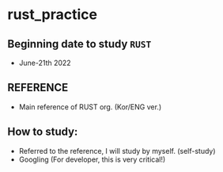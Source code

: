 # rust_practice

## Beginning date to study `RUST`
- June-21th 2022
## REFERENCE
- Main reference of RUST org. (Kor/ENG ver.)
## How to study:
- Referred to the reference, I will study by myself. (self-study)
- Googling (For developer, this is very critical!)
